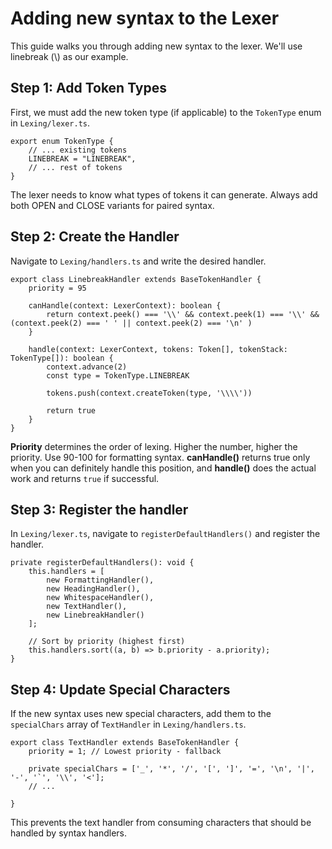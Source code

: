 # Adding new syntax to the Lexer
This guide walks you through adding new syntax to the lexer. We'll use linebreak (\\) as our example.

## Step 1: Add Token Types
First, we must add the new token type (if applicable) to the `TokenType` enum in `Lexing/lexer.ts`.

```
export enum TokenType {
    // ... existing tokens
    LINEBREAK = "LINEBREAK",
    // ... rest of tokens
}
```

The lexer needs to know what types of tokens it can generate. Always add both OPEN and CLOSE variants for paired syntax.

## Step 2: Create the Handler

Navigate to `Lexing/handlers.ts` and write the desired handler.

```
export class LinebreakHandler extends BaseTokenHandler {
    priority = 95

    canHandle(context: LexerContext): boolean {
        return context.peek() === '\\' && context.peek(1) === '\\' && (context.peek(2) === ' ' || context.peek(2) === '\n' )
    }

    handle(context: LexerContext, tokens: Token[], tokenStack: TokenType[]): boolean {
        context.advance(2)
        const type = TokenType.LINEBREAK

        tokens.push(context.createToken(type, '\\\\'))

        return true
    }
}
```

**Priority** determines the order of lexing. Higher the number, higher the priority. Use 90-100 for formatting syntax. **canHandle()** returns true only when you can definitely handle this position, and **handle()** does the actual work and returns `true` if successful.


## Step 3: Register the handler
In `Lexing/lexer.ts`, navigate to `registerDefaultHandlers()` and register the handler.

```
private registerDefaultHandlers(): void {
    this.handlers = [
        new FormattingHandler(),
        new HeadingHandler(),
        new WhitespaceHandler(),
        new TextHandler(),
        new LinebreakHandler()
    ];

    // Sort by priority (highest first)
    this.handlers.sort((a, b) => b.priority - a.priority);
}
```

## Step 4: Update Special Characters
If the new syntax uses new special characters, add them to the `specialChars` array of `TextHandler` in `Lexing/handlers.ts`.

```
export class TextHandler extends BaseTokenHandler {
    priority = 1; // Lowest priority - fallback

    private specialChars = ['_', '*', '/', '[', ']', '=', '\n', '|', '-', '`', '\\', '<'];
    // ...

}
```
This prevents the text handler from consuming characters that should be handled by syntax handlers.